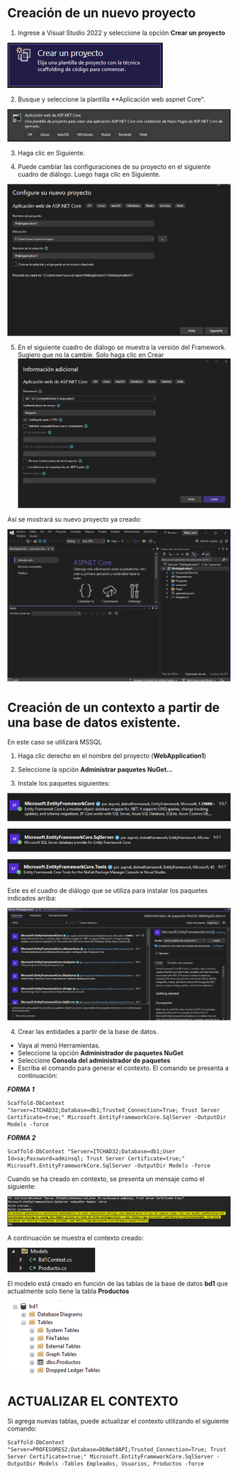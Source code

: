 
# Creación de un nuevo proyecto
1. Ingrese a Visual Studio 2022 y seleccione la opción **Crear un proyecto**  

![image](./img/crear_un_proyecto.png)  

2. Busque y seleccione la plantilla **Aplicación web aspnet Core".  

![image](./img/aplicacion_web_aspnet_core.png)  

3. Haga clic en Siguiente.  

4. Puede cambiar las configuraciones de su proyecto en el siguiente cuadro de diálogo. Luego haga clic en Siguiente.  

![image](./img/configure_su_nuevo_proyecto.png)  

5. En el siguiente cuadro de diálogo se muestra la versión del Framework. Sugiero que no la cambie. Solo haga clic en Crear  
![image](./img/informacion_adicional.png)  

Así se mostrará su nuevo proyecto ya creado:  

![image](./img/proyecto_creado.png)  

# Creación de un contexto a partir de una base de datos existente.

En este caso se utilizará MSSQL

1. Haga clic derecho en el nombre del proyecto (**WebApplication1**)

2. Seleccione la opción **Administrar paquetes NuGet...**

3. Instale los paquetes siguientes:  

![image](./img/paquete1.png)  

![image](./img/paquete2.png)  

![image](./img/paquete3.png)  

Este es el cuadro de diálogo que se utiliza para instalar los paquetes indicados arriba:  

![image](./img/instalacion_paquetes.png)  

4. Crear las entidades a partir de la base de datos.

* Vaya al menú Herramientas.
* Seleccione la opción **Administrador de paquetes NuGet**
* Seleccione **Consola del administrador de paquetes**  
* Escriba el comando para generar el contexto. El comando se presenta a continuación:  

***FORMA 1***

```
Scaffold-DbContext "Server=ITCHAD32;Database=db1;Trusted_Connection=True; Trust Server Certificate=true;" Microsoft.EntityFrameworkCore.SqlServer -OutputDir Models -force
```

***FORMA 2***

```
Scaffold-DbContext "Server=ITCHAD32;Database=db1;User Id=sa;Password=adminsql; Trust Server Certificate=true;" Microsoft.EntityFrameworkCore.SqlServer -OutputDir Models -force
```

Cuando se ha creado en contexto, se presenta un mensaje como el siguiente:  

![image](./img/mensaje_satisfactorio.png)  

A continuación se muestra el contexto creado:  

![image](./img/contexto_creado.png)  

El modelo está creado en función de las tablas de la base de datos **bd1** que actualmente solo tiene la tabla **Productos**  

![image](./img/tablas_bd1.png)  

# ACTUALIZAR EL CONTEXTO

Si agrega nuevas tablas, puede actualizar el contexto utilizando el siguiente comando:  

```
Scaffold-DbContext "Server=PROFESORES2;Database=DbNet8API;Trusted_Connection=True; Trust Server Certificate=true;" Microsoft.EntityFrameworkCore.SqlServer -OutputDir Models -Tables Empleados, Usuarios, Productos -force
```